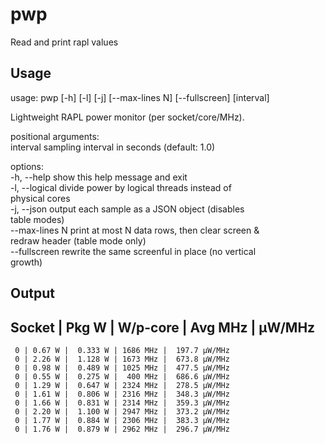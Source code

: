 # pwp
Read and print rapl values
## Usage
usage: pwp [-h] [-l] [-j] [--max-lines N] [--fullscreen] [interval]  
                                                                     
Lightweight RAPL power monitor (per socket/core/MHz).                
                                                                     
positional arguments:                                                
  interval       sampling interval in seconds (default: 1.0)         
                                                                     
options:                                                             
  -h, --help     show this help message and exit                     
  -l, --logical  divide power by logical threads instead of          
                 physical cores                                      
  -j, --json     output each sample as a JSON object (disables       
                 table modes)                                        
  --max-lines N  print at most N data rows, then clear screen &      
                 redraw header (table mode only)                     
  --fullscreen   rewrite the same screenful in place (no vertical    
                 growth)
## Output
Socket |   Pkg W | W/p-core |  Avg MHz |        µW/MHz               
------------------------------------------------------               
     0 | 0.67 W |  0.333 W | 1686 MHz |  197.7 µW/MHz                
     0 | 2.26 W |  1.128 W | 1673 MHz |  673.8 µW/MHz                
     0 | 0.98 W |  0.489 W | 1025 MHz |  477.5 µW/MHz                
     0 | 0.55 W |  0.275 W |  400 MHz |  686.6 µW/MHz                
     0 | 1.29 W |  0.647 W | 2324 MHz |  278.5 µW/MHz                
     0 | 1.61 W |  0.806 W | 2316 MHz |  348.3 µW/MHz                
     0 | 1.66 W |  0.831 W | 2314 MHz |  359.3 µW/MHz                
     0 | 2.20 W |  1.100 W | 2947 MHz |  373.2 µW/MHz                
     0 | 1.77 W |  0.884 W | 2306 MHz |  383.3 µW/MHz                
     0 | 1.76 W |  0.879 W | 2962 MHz |  296.7 µW/MHz
